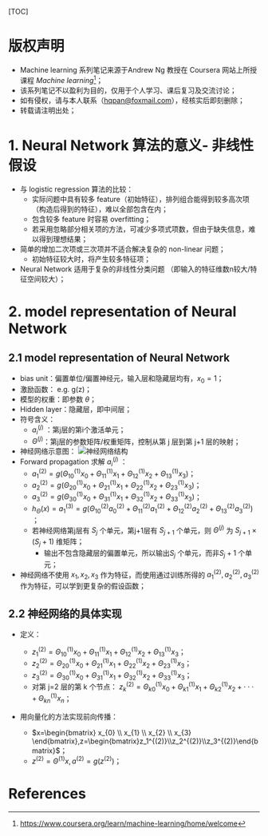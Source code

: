 [TOC]

# 版权声明

- Machine learning 系列笔记来源于Andrew Ng 教授在 Coursera 网站上所授课程 *Machine learning*[^1]；
- 该系列笔记不以盈利为目的，仅用于个人学习、课后复习及交流讨论；
- 如有侵权，请与本人联系（hqpan@foxmail.com），经核实后即刻删除；
- 转载请注明出处；

# 1. Neural Network 算法的意义- 非线性假设
- 与 logistic regression 算法的比较：
  - 实际问题中具有较多 feature（初始特征），排列组合能得到较多高次项（构造后得到的特征），难以全部包含在内；
  - 包含较多 feature 时容易 overfitting；
  - 若采用忽略部分相关项的方法，可减少多项式项数，但由于缺失信息，难以得到理想结果；
- 简单的增加二次项或三次项并不适合解决复杂的 non-linear 问题；
  - 初始特征较大时，将产生较多特征项；
- Neural Network 适用于复杂的非线性分类问题 （即输入的特征维数n较大/特征空间较大）；

# 2. model representation of Neural Network
## 2.1 model representation of Neural Network
- bias unit：偏置单位/偏置神经元，输入层和隐藏层均有，$x_{0}=1$；
- 激励函数： e.g. g(z)；
- 模型的权重：即参数 $\theta$；
- Hidden layer：隐藏层，即中间层；
- 符号含义：
  - $a_i^{(j)}$ ：第j层的第i个激活单元；
  - $\Theta^{(j)}$：第j层的参数矩阵/权重矩阵，控制从第 j 层到第 j+1 层的映射；
 - 神经网络示意图：
 ![神经网络结构](https://img-blog.csdnimg.cn/20190102112046807.PNG?x-oss-process=image/watermark,type_ZmFuZ3poZW5naGVpdGk,shadow_10,text_aHR0cHM6Ly9ibG9nLmNzZG4ubmV0L01heGltaXplMQ==,size_16,color_FFFFFF,t_70)
 - Forward propagation 求解 $a_i^{(j)}$ ：
   - $a_1^{(2)}=g(\Theta_{10}^{(1)}x_{0}+\Theta_{11}^{(1)}x_{1}+\Theta_{12}^{(1)}x_{2}+\Theta_{13}^{(1)}x_{3})$；
   - $a_2^{(2)}=g(\Theta_{20}^{(1)}x_{0}+\Theta_{21}^{(1)}x_{1}+\Theta_{22}^{(1)}x_{2}+\Theta_{23}^{(1)}x_{3})$；
   - $a_3^{(2)}=g(\Theta_{30}^{(1)}x_{0}+\Theta_{31}^{(1)}x_{1}+\Theta_{32}^{(1)}x_{2}+\Theta_{33}^{(1)}x_{3})$；
   - $h_{\Theta}(x)=a_1^{(3)}=g(\Theta_{10}^{(2)}a_0^{(2)}+\Theta_{11}^{(2)}a_1^{(2)}+\Theta_{12}^{(2)}a_2^{(2)}+\Theta_{13}^{(2)}a_3^{(2)})$ ；
   - 若神经网络第j层有 $S_{j}$ 个单元，第j+1层有 $S_{j+1}$ 个单元，则 $\Theta^{(j)}$ 为 $S_{j+1}\times(S_{j}+1)$ 维矩阵；
     - 输出不包含隐藏层的偏置单元，所以输出$S_{j}$ 个单元，而非$S_{j}+1$ 个单元；
- 神经网络不使用 $x_{1},x_{2},x_{3}$ 作为特征，而使用通过训练所得的 $a_1^{(2)},a_2^{(2)},a_3^{(2)}$ 作为特征，可以学到更复杂的假设函数；

## 2.2 神经网络的具体实现
- 定义：
  - $z_1^{(2)}=\Theta_{10}^{(1)}x_{0}+\Theta_{11}^{(1)}x_{1}+\Theta_{12}^{(1)}x_{2}+\Theta_{13}^{(1)}x_{3}$；
  - $z_2^{(2)}=\Theta_{20}^{(1)}x_{0}+\Theta_{21}^{(1)}x_{1}+\Theta_{22}^{(1)}x_{2}+\Theta_{23}^{(1)}x_{3}$；
  - $z_3^{(2)}=\Theta_{30}^{(1)}x_{0}+\Theta_{31}^{(1)}x_{1}+\Theta_{32}^{(1)}x_{2}+\Theta_{33}^{(1)}x_{3}$；
  - 对第 j=2 层的第 k 个节点：
  $z_k^{(2)}=\Theta_{k0}^{(1)}x_{0}+\Theta_{k1}^{(1)}x_{1}+\Theta_{k2}^{(1)}x_{2}+\cdot\cdot\cdot+\Theta_{kn}^{(1)}x_{n}$；

- 用向量化的方法实现前向传播：
  - $x=\begin{bmatrix} x_{0} \\ x_{1} \\ x_{2} \\ x_{3} \end{bmatrix},z=\begin{bmatrix}z_1^{(2)}\\z_2^{(2)}\\z_3^{(2)}\end{bmatrix}$；
  - $z^{(2)}=\Theta^{(1)}x,a^{(2)}=g(z^{(2)})$；

 

# References

[^1]:https://www.coursera.org/learn/machine-learning/home/welcome